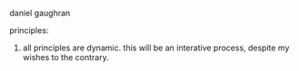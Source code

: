 daniel gaughran

principles:

1. all principles are dynamic. this will be an interative process, despite my wishes to the contrary.
